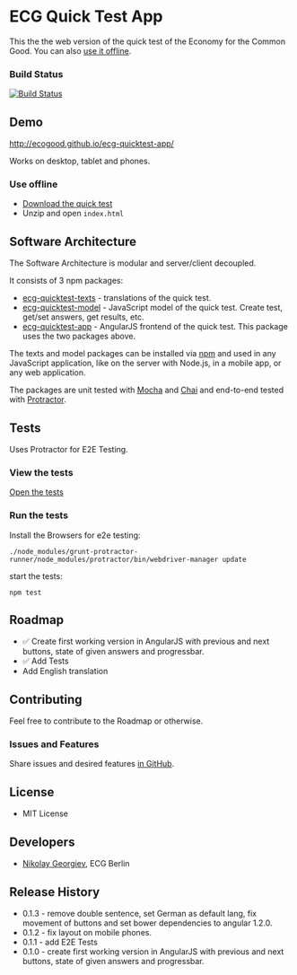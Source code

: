 ECG Quick Test App
==================

This the the web version of the quick test of the Economy for the Common Good. You can also [use it offline](#use-offline).

### Build Status
[![Build Status](https://travis-ci.org/ecogood/ecg-quicktest-app.svg?branch=master)](https://travis-ci.org/ecogood/ecg-quicktest-app)

## Demo

http://ecogood.github.io/ecg-quicktest-app/

Works on desktop, tablet and phones.

### Use offline

* [Download the quick test](https://github.com/ecogood/ecg-quicktest-app/archive/gh-pages.zip)
* Unzip and open ``index.html``

## Software Architecture

The Software Architecture is modular and server/client decoupled. 

It consists of 3 npm packages:

- [ecg-quicktest-texts](https://github.com/ecogood/ecg-quicktest-texts) - translations of the quick test.
- [ecg-quicktest-model](https://github.com/ecogood/ecg-quicktest-model) - JavaScript model of the quick test. Create test, get/set answers, get results, etc.
- [ecg-quicktest-app](https://github.com/ecogood/ecg-quicktest-app) - AngularJS frontend of the quick test. This package uses the two packages above.

The texts and model packages can be installed via [npm](https://www.npmjs.org/search?q=ecg%20quicktest) 
and used in any JavaScript application, like on the server with Node.js, in a mobile app, or any web application. 

The packages are unit tested with [Mocha](http://visionmedia.github.io/mocha/) and [Chai](http://chaijs.com/) 
and end-to-end tested with [Protractor](http://angular.github.io/protractor/).

## Tests

Uses Protractor for E2E Testing.

### View the tests

[Open the tests](test/e2e/spec/quicktest-process.spec.js)

### Run the tests

Install the Browsers for e2e testing:

``./node_modules/grunt-protractor-runner/node_modules/protractor/bin/webdriver-manager update``

start the tests:

``npm test``

## Roadmap

* :white_check_mark: Create first working version in AngularJS with previous and next buttons, state of given answers and progressbar.
* :white_check_mark: Add Tests
* Add English translation

## Contributing

Feel free to contribute to the Roadmap or otherwise.

### Issues and Features

Share issues and desired features [in GitHub](https://github.com/ecogood/ecg-quicktest-app/issues).

## License

* MIT License

## Developers

* [Nikolay Georgiev](http://nikolay-georgiev.net/), ECG Berlin

## Release History

* 0.1.3 - remove double sentence, set German as default lang, fix movement of buttons and set bower dependencies to angular 1.2.0.
* 0.1.2 - fix layout on mobile phones.
* 0.1.1 - add E2E Tests
* 0.1.0 - create first working version in AngularJS with previous and next buttons, state of given answers and progressbar.